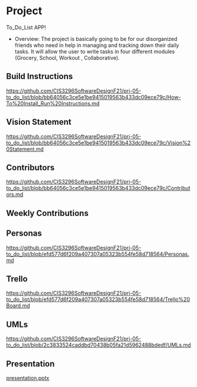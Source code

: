 
# Project 

To_Do_List APP!

- Overview: The project is basically going to be for our disorganized friends who need in help in managing and tracking down their daily tasks. It will allow the user to write tasks in four different modules (Grocery, School, Workout , Collaborative).


## Build Instructions
https://github.com/CIS3296SoftwareDesignF21/prj-05-to_do_list/blob/bb64056c3ce5e1be9415019563b433dc09ece79c/How-To%20Install_Run%20Instructions.md

## Vision Statement
https://github.com/CIS3296SoftwareDesignF21/prj-05-to_do_list/blob/bb64056c3ce5e1be9415019563b433dc09ece79c/Vision%20Statement.md

## Contributors
https://github.com/CIS3296SoftwareDesignF21/prj-05-to_do_list/blob/bb64056c3ce5e1be9415019563b433dc09ece79c/Contributors.md

## Weekly Contributions


## Personas
https://github.com/CIS3296SoftwareDesignF21/prj-05-to_do_list/blob/efd577d6f209a407307a05323b554fe58d718564/Personas.md

## Trello
https://github.com/CIS3296SoftwareDesignF21/prj-05-to_do_list/blob/efd577d6f209a407307a05323b554fe58d718564/Trello%20Board.md

## UMLs
https://github.com/CIS3296SoftwareDesignF21/prj-05-to_do_list/blob/2c3833524caddbd70438b05fa21d5962488bdedf/UMLs.md

## Presentation
[presentation.pptx](https://github.com/CIS3296SoftwareDesignF21/prj-05-to_do_list/files/7644369/presentation.pptx)
